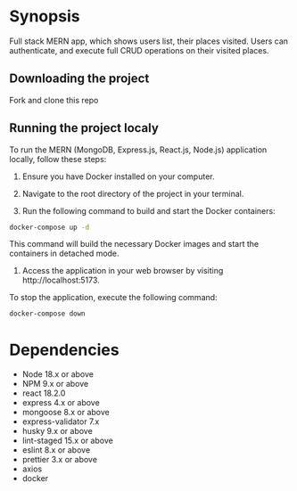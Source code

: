 # Synopsis

Full stack MERN app, which shows users list, their places visited. Users can authenticate, and execute full CRUD operations on their visited places.

## Downloading the project

Fork and clone this repo

## Running the project localy

To run the MERN (MongoDB, Express.js, React.js, Node.js) application locally, follow these steps:

1. Ensure you have Docker installed on your computer.

2. Navigate to the root directory of the project in your terminal.

3. Run the following command to build and start the Docker containers:

```sh
docker-compose up -d
```

This command will build the necessary Docker images and start the containers in detached mode.

1. Access the application in your web browser by visiting http://localhost:5173.

To stop the application, execute the following command:

```sh
docker-compose down
```

# Dependencies

- Node 18.x or above
- NPM 9.x or above
- react 18.2.0
- express 4.x or above
- mongoose 8.x or above
- express-validator 7.x
- husky 9.x or above
- lint-staged 15.x or above
- eslint 8.x or above
- prettier 3.x or above
- axios
- docker